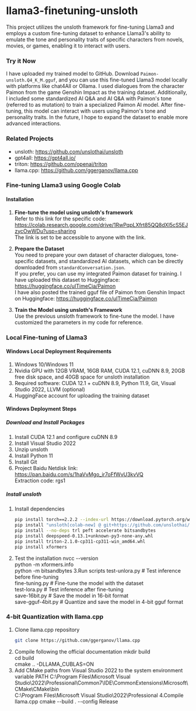 # llama3-finetuning-unsloth

This project utilizes the unsloth framework for fine-tuning Llama3 and employs a custom fine-tuning dataset to enhance Llama3's ability to emulate the tone and personality traits of specific characters from novels, movies, or games, enabling it to interact with users.

### Try it Now

I have uploaded my trained model to GitHub. Download `Paimon-unsloth.Q4_K_M.gguf`, and you can use this fine-tuned Llama3 model locally with platforms like chat4All or Ollama. I used dialogues from the character Paimon from the game Genshin Impact as the training dataset. Additionally, I included some standardized AI Q&A and AI Q&A with Paimon's tone (referred to as mutation) to train a specialized Paimon AI model. After fine-tuning, this model can interact with users using Paimon's tone and personality traits. In the future, I hope to expand the dataset to enable more advanced interactions.

### Related Projects

- unsloth: https://github.com/unslothai/unsloth
- gpt4all: https://gpt4all.io/
- triton: https://github.com/openai/triton
- llama.cpp: https://github.com/ggerganov/llama.cpp

### Fine-tuning Llama3 using Google Colab

#### Installation

1. **Fine-tune the model using unsloth's framework**  
   Refer to this link for the specific code: https://colab.research.google.com/drive/1RwPqpLXfrt85QQ8dXl5cS5EJzycOwWDu?usp=sharing  
   The link is set to be accessible to anyone with the link.

2. **Prepare the Dataset**  
   You need to prepare your own dataset of character dialogues, tone-specific datasets, and standardized AI datasets, which can be directly downloaded from `standardConversation.json`.  
   If you prefer, you can use my integrated Paimon dataset for training. I have uploaded this dataset to Huggingface: https://huggingface.co/uITimeCia/Paimon  
   I have also posted the trained gguf file of Paimon from Genshin Impact on Huggingface: https://huggingface.co/uITimeCia/Paimon  

3. **Train the Model using unsloth's Framework**  
   Use the previous unsloth framework to fine-tune the model. I have customized the parameters in my code for reference.

### Local Fine-tuning of Llama3

#### Windows Local Deployment Requirements

1. Windows 10/Windows 11  
2. Nvidia GPU with 12GB VRAM, 16GB RAM, CUDA 12.1, cuDNN 8.9, 20GB free disk space, and 40GB space for unsloth installation  
3. Required software: CUDA 12.1 + cuDNN 8.9, Python 11.9, Git, Visual Studio 2022, LLVM (optional)  
4. HuggingFace account for uploading the training dataset  

#### Windows Deployment Steps

##### Download and Install Packages

1. Install CUDA 12.1 and configure cuDNN 8.9  
2. Install Visual Studio 2022  
3. Unzip unsloth  
4. Install Python 11  
5. Install Git  
6. Project Baidu Netdisk link: https://pan.baidu.com/s/1haVvMgo_ir7oFfWvU3kvVQ   
   Extraction code: rgs1   

##### Install unsloth

1. Install dependencies  
   ```sh
   pip install torch==2.2.2 --index-url https://download.pytorch.org/whl/cu121  
   pip install "unsloth[colab-new] @ git+https://github.com/unslothai/unsloth.git"  
   pip install --no-deps trl peft accelerate bitsandbytes  
   pip install deepspeed-0.13.1+unknown-py3-none-any.whl  
   pip install triton-2.1.0-cp311-cp311-win_amd64.whl  
   pip install xformers
2. Test the installation
   nvcc --version  
  python -m xformers.info  
  python -m bitsandbytes 
3.Run scripts
  test-unlora.py  # Test inference before fine-tuning  
  fine-tuning.py  # Fine-tune the model with the dataset  
  test-lora.py  # Test inference after fine-tuning  
  save-16bit.py  # Save the model in 16-bit format  
  save-gguf-4bit.py  # Quantize and save the model in 4-bit gguf format

### 4-bit Quantization with llama.cpp

1. Clone llama.cpp repository  
   ```sh
   git clone https://github.com/ggerganov/llama.cpp
2. Compile following the official documentation
   mkdir build  
   cd build  
   cmake .. -DLLAMA_CUBLAS=ON
3. Add CMake paths from Visual Studio 2022 to the system environment variable PATH
   C:\Program Files\Microsoft Visual Studio\2022\Professional\Common7\IDE\CommonExtensions\Microsoft\CMake\CMake\bin  
   C:\Program Files\Microsoft Visual Studio\2022\Professional
4.Compile llama.cpp
  cmake --build . --config Release  
